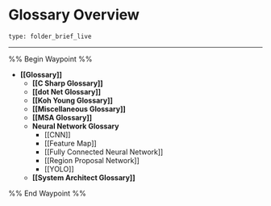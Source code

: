 # Glossary Overview
 
```ccard
type: folder_brief_live
```
 
---

%% Begin Waypoint %%
- **[[Glossary]]**
	- **[[C Sharp Glossary]]**
	- **[[dot Net Glossary]]**
	- **[[Koh Young Glossary]]**
	- **[[Miscellaneous Glossary]]**
	- **[[MSA Glossary]]**
	- **Neural Network Glossary**
		- [[CNN]]
		- [[Feature Map]]
		- [[Fully Connected Neural Network]]
		- [[Region Proposal Network]]
		- [[YOLO]]
	- **[[System Architect Glossary]]**

%% End Waypoint %%